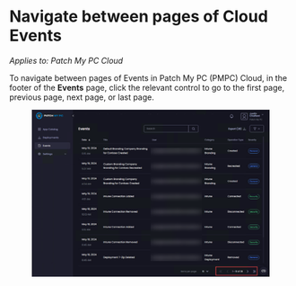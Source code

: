 # Navigate between pages of Cloud Events

_Applies to: Patch My PC Cloud_

To navigate between pages of Events in Patch My PC (PMPC) Cloud, in the footer of the **Events** page, click the relevant control to go to the first page, previous page, next page, or last page.

<figure><img src="../../_images/gitbook/image (825).png" alt="Controls in the footer of the “Events” page"><figcaption></figcaption></figure>
